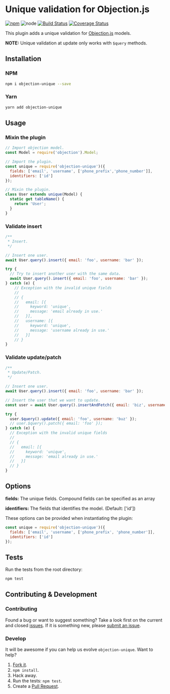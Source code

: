 # Unique validation for Objection.js

[![npm](https://img.shields.io/npm/v/objection-unique.svg?style=flat-square)](https://npmjs.org/package/objection-unique)
![node](https://img.shields.io/node/v/objection-unique.svg?style=flat-square)
[![Build Status](https://img.shields.io/travis/seegno/objection-unique/master.svg?style=flat-square)](https://travis-ci.org/seegno/objection-unique)
[![Coverage Status](https://img.shields.io/coveralls/seegno/objection-unique/master.svg?style=flat-square)](https://coveralls.io/github/seegno/objection-unique?branch=master)

This plugin adds a unique validation for [Objection.js](https://github.com/Vincit/objection.js/) models.

**NOTE:** Unique validation at update only works with `$query` methods.

## Installation

### NPM

```sh
npm i objection-unique --save
```

### Yarn

```sh
yarn add objection-unique
```

## Usage

### Mixin the plugin

```js
// Import objection model.
const Model = require('objection').Model;

// Import the plugin.
const unique = require('objection-unique')({
  fields: ['email', 'username', ['phone_prefix','phone_number']],
  identifiers: ['id']
});

// Mixin the plugin.
class User extends unique(Model) {
  static get tableName() {
    return 'User';
  }
}
```

### Validate insert

```js
/**
 * Insert.
 */

// Insert one user.
await User.query().insert({ email: 'foo', username: 'bar' });

try {
  // Try to insert another user with the same data.
  await User.query().insert({ email: 'foo', username: 'bar' });
} catch (e) {
    // Exception with the invalid unique fields
    //
    // {
    //   email: [{
    //     keyword: 'unique',
    //     message: 'email already in use.'
    //   }],
    //   username: [{
    //     keyword: 'unique',
    //     message: 'username already in use.'
    //   }]
    // }
}
```

### Validate update/patch

```js
/**
 * Update/Patch.
 */

// Insert one user.
await User.query().insert({ email: 'foo', username: 'bar' });

// Insert the user that we want to update.
const user = await User.query().insertAndFetch({ email: 'biz', username: 'buz' });

try {
  user.$query().update({ email: 'foo', username: 'buz' });
  // user.$query().patch({ email: 'foo' });
} catch (e) {
  // Exception with the invalid unique fields
  //
  // {
  //   email: [{
  //     keyword: 'unique',
  //     message: 'email already in use.'
  //   }]
  // }
}
```

## Options

**fields:** The unique fields. Compound fields can be specified as an array

**identifiers:** The fields that identifies the model. (Default: ['id'])

These options can be provided when instantiating the plugin:

```js
const unique = require('objection-unique')({
  fields: ['email', 'username', ['phone_prefix', 'phone_number']],
  identifiers: ['id']
});
```

## Tests

Run the tests from the root directory:

```sh
npm test
```

## Contributing & Development

### Contributing

Found a bug or want to suggest something? Take a look first on the current and closed [issues](https://github.com/seegno/objection-unique/issues). If it is something new, please [submit an issue](https://github.com/seegno/objection-unique/issues/new).

### Develop

It will be awesome if you can help us evolve `objection-unique`. Want to help?

1. [Fork it](https://github.com/seegno/objection-unique).
2. `npm install`.
3. Hack away.
4. Run the tests: `npm test`.
5. Create a [Pull Request](https://github.com/seegno/objection-unique/compare).

